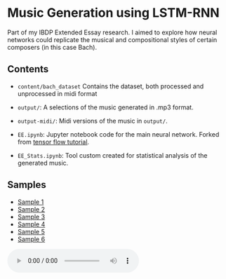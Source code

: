 # Music Generation using LSTM-RNN
Part of my IBDP Extended Essay research. I aimed to explore how neural networks could replicate the musical and compositional styles of certain composers (in this case Bach).

## Contents
- ``content/bach_dataset`` Contains the dataset, both processed and unprocessed in midi format

- ``output/``: A selections of the music generated in .mp3 format. 

- ``output-midi/``: Midi versions of the music in ``output/``.

- ``EE.ipynb``: Jupyter notebook code for the main neural network. Forked from [tensor flow tutorial](https://www.tensorflow.org/tutorials/audio/music_generation).

- ``EE_Stats.ipynb``: Tool custom created for statistical analysis of the generated music.

## Samples
- [Sample 1](output/1.mp4)
- [Sample 2](output/2.mp4)
- [Sample 3](output/3.mp4)
- [Sample 4](output/4.mp4)
- [Sample 5](output/5.mp4)
- [Sample 6](output/6.mp4)

<audio controls>
  <source src="output/1.mp4" type="audio/mpeg">
  Your browser does not support the audio element.
</audio>
